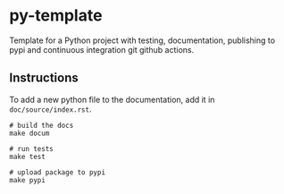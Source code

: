 # py-template

Template for a Python project with testing, documentation, publishing to pypi and continuous integration git github actions.

## Instructions

To add a new python file to the documentation, add it in `doc/source/index.rst`.

```
# build the docs
make docum

# run tests
make test

# upload package to pypi
make pypi
```